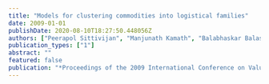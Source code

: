 ```yaml
---
title: "Models for clustering commodities into logistical families"
date: 2009-01-01
publishDate: 2020-08-10T18:27:50.448056Z
authors: ["Peerapol Sittivijan", "Manjunath Kamath", "Balabhaskar Balasundaram"]
publication_types: ["1"]
abstract: ""
featured: false
publication: "*Proceedings of the 2009 International Conference on Value Chain Sustainability (ICOVACS 2009)*"
---
```


